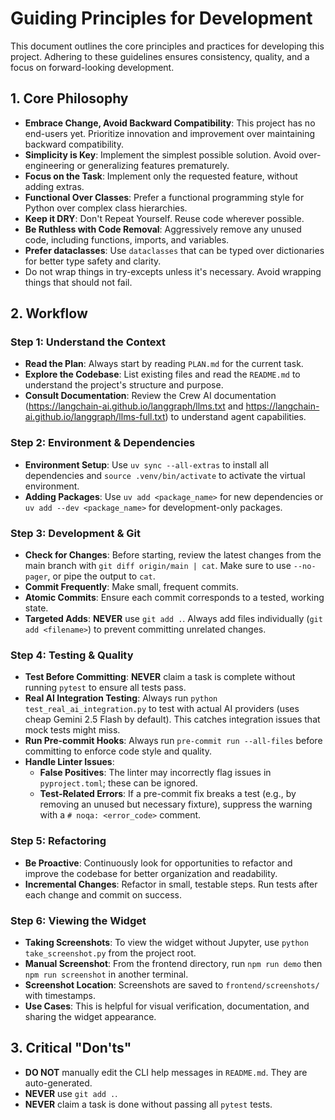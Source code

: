 # Guiding Principles for Development

This document outlines the core principles and practices for developing this project. Adhering to these guidelines ensures consistency, quality, and a focus on forward-looking development.

## 1. Core Philosophy

- **Embrace Change, Avoid Backward Compatibility**: This project has no end-users yet. Prioritize innovation and improvement over maintaining backward compatibility.
- **Simplicity is Key**: Implement the simplest possible solution. Avoid over-engineering or generalizing features prematurely.
- **Focus on the Task**: Implement only the requested feature, without adding extras.
- **Functional Over Classes**: Prefer a functional programming style for Python over complex class hierarchies.
- **Keep it DRY**: Don't Repeat Yourself. Reuse code wherever possible.
- **Be Ruthless with Code Removal**: Aggressively remove any unused code, including functions, imports, and variables.
- **Prefer dataclasses**: Use `dataclasses` that can be typed over dictionaries for better type safety and clarity.
- Do not wrap things in try-excepts unless it's necessary. Avoid wrapping things that should not fail.

## 2. Workflow

### Step 1: Understand the Context

- **Read the Plan**: Always start by reading `PLAN.md` for the current task.
- **Explore the Codebase**: List existing files and read the `README.md` to understand the project's structure and purpose.
- **Consult Documentation**: Review the Crew AI documentation (https://langchain-ai.github.io/langgraph/llms.txt and https://langchain-ai.github.io/langgraph/llms-full.txt) to understand agent capabilities.

### Step 2: Environment & Dependencies

- **Environment Setup**: Use `uv sync --all-extras` to install all dependencies and `source .venv/bin/activate` to activate the virtual environment.
- **Adding Packages**: Use `uv add <package_name>` for new dependencies or `uv add --dev <package_name>` for development-only packages.

### Step 3: Development & Git

- **Check for Changes**: Before starting, review the latest changes from the main branch with `git diff origin/main | cat`. Make sure to use `--no-pager`, or pipe the output to `cat`.
- **Commit Frequently**: Make small, frequent commits.
- **Atomic Commits**: Ensure each commit corresponds to a tested, working state.
- **Targeted Adds**: **NEVER** use `git add .`. Always add files individually (`git add <filename>`) to prevent committing unrelated changes.

### Step 4: Testing & Quality

- **Test Before Committing**: **NEVER** claim a task is complete without running `pytest` to ensure all tests pass.
- **Real AI Integration Testing**: Always run `python test_real_ai_integration.py` to test with actual AI providers (uses cheap Gemini 2.5 Flash by default). This catches integration issues that mock tests might miss.
- **Run Pre-commit Hooks**: Always run `pre-commit run --all-files` before committing to enforce code style and quality.
- **Handle Linter Issues**:
  - **False Positives**: The linter may incorrectly flag issues in `pyproject.toml`; these can be ignored.
  - **Test-Related Errors**: If a pre-commit fix breaks a test (e.g., by removing an unused but necessary fixture), suppress the warning with a `# noqa: <error_code>` comment.

### Step 5: Refactoring

- **Be Proactive**: Continuously look for opportunities to refactor and improve the codebase for better organization and readability.
- **Incremental Changes**: Refactor in small, testable steps. Run tests after each change and commit on success.

### Step 6: Viewing the Widget

- **Taking Screenshots**: To view the widget without Jupyter, use `python take_screenshot.py` from the project root.
- **Manual Screenshot**: From the frontend directory, run `npm run demo` then `npm run screenshot` in another terminal.
- **Screenshot Location**: Screenshots are saved to `frontend/screenshots/` with timestamps.
- **Use Cases**: This is helpful for visual verification, documentation, and sharing the widget appearance.

## 3. Critical "Don'ts"

- **DO NOT** manually edit the CLI help messages in `README.md`. They are auto-generated.
- **NEVER** use `git add .`.
- **NEVER** claim a task is done without passing all `pytest` tests.
